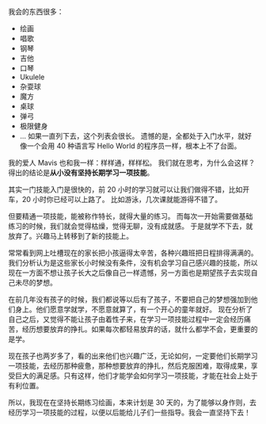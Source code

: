 我会的东西很多：
* 绘画
* 唱歌
* 钢琴
* 吉他
* 口琴
* Ukulele
* 杂耍球
* 魔方
* 桌球
* 弹弓
* 极限健身
* ...
如果一直列下去，这个列表会很长。
遗憾的是，全都处于入门水平，就好像一个会用 40 种语言写 Hello World 的程序员一样，根本上不了台面。

我的爱人 Mavis 也和我一样：样样通，样样松。
我们就在思考，为什么会这样？得出的结论是**从小没有坚持长期学习一项技能**。

其实一门技能入门是很快的，前 20 小时的学习就可以让我们做得不错，比如开车，20 小时你已经可以上路了。
比如游泳，几次课就能游得不错了。

但要精通一项技能，能被称作特长，就得大量的练习。
而每次一开始需要做基础练习的时候，我们就会觉得枯燥，觉得无聊，没有成就感。
于是就学不下去，就放弃了。兴趣马上转移到了新的技能上。

常常看到网上吐槽现在的家长把小孩逼得太辛苦，各种兴趣班把日程排得满满的。
我们分析认为是这些家长小时候没有条件，没有机会学习自己感兴趣的技能，所以现在一方面不想让孩子长大之后像自己一样遗憾，另一方面也是期望孩子去实现自己未尽的梦想。

在前几年没有孩子的时候，我们都说等以后有了孩子，不要把自己的梦想强加到他们身上。他们愿意学就学，不愿意就算了，有一个开心的童年就好。
现在分析了自己之后，又觉得不能让孩子由着性子来，在学习一项技能过程中一定会经历痛苦，经历想要放弃的挣扎。如果每次都轻易放弃的话，就什么都学不会，更重要的是学。

现在孩子也两岁多了，看的出来他们也兴趣广泛，无论如何，一定要他们长期学习一项技能，去经历那种疲惫，那种想要放弃的挣扎，然后克服困难，取得成果，享受巨大的满足感。只有这样，他们才能学会如何学习一项技能，才能在社会上处于有利位置。

所以，我现在在坚持长期练习绘画，本来计划是 30 天的，为了能够以身作则，去经历学习一项技能的过程，以便以后能给儿子们一些指导。我会一直坚持下去！